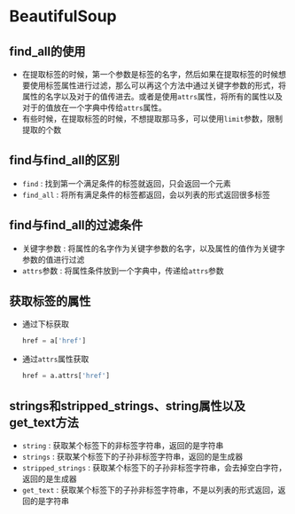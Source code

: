# BeautifulSoup

## find_all的使用
- 在提取标签的时候，第一个参数是标签的名字，然后如果在提取标签的时候想要使用标签属性进行过滤，那么可以再这个方法中通过关键字参数的形式，将属性的名字以及对于的值传进去。或者是使用`attrs`属性，将所有的属性以及对于的值放在一个字典中传给`attrs`属性。
- 有些时候，在提取标签的时候，不想提取那马多，可以使用`limit`参数，限制提取的个数

## find与find_all的区别
- `find` : 找到第一个满足条件的标签就返回，只会返回一个元素
- `find_all` : 将所有满足条件的标签都返回，会以列表的形式返回很多标签

## find与find_all的过滤条件
- 关键字参数 : 将属性的名字作为关键字参数的名字，以及属性的值作为关键字参数的值进行过滤
- `attrs`参数 : 将属性条件放到一个字典中，传递给`attrs`参数

## 获取标签的属性
- 通过下标获取
    ```python
    href = a['href']
    ```
- 通过`attrs`属性获取
    ```python
    href = a.attrs['href']
    ```

## strings和stripped_strings、string属性以及get_text方法
- `string` : 获取某个标签下的非标签字符串，返回的是字符串
- `strings` : 获取某个标签下的子孙非标签字符串，返回的是生成器
- `stripped_strings` : 获取某个标签下的子孙非标签字符串，会去掉空白字符，返回的是生成器
- `get_text` : 获取某个标签下的子孙非标签字符串，不是以列表的形式返回，返回的是字符串